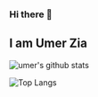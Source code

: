 ### Hi there 👋
## I am Umer Zia 

<!--
**umerzia-7001/umerzia-7001** is a ✨ _special_ ✨ repository because its `README.md` (this file) appears on your GitHub profile.

Here are some ideas to get you started:

- 🔭 I’m currently working on ...
- 🌱 I’m currently learning ...
- 👯 I’m looking to collaborate on deeplearning , machine learning 
- 🤔 I’m looking for help with ...
- 📫 How to reach me: [Linkdin - @muhammadumerzia](https://linkdin.com/in/muhammad-umer-zia)

-->
![umer's github stats](https://github-readme-stats.vercel.app/api?username=umerzia-7001)


![Top Langs](https://github-readme-stats.vercel.app/api/top-langs/?username=umerzia-7001&layout=compact?&theme=radical)
